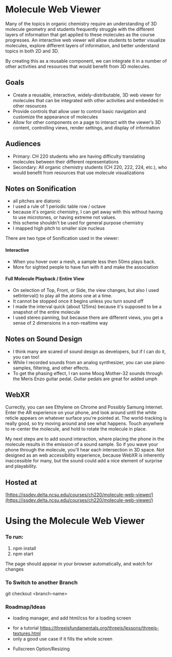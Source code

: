 
# Molecule Web Viewer 

Many of the topics in organic chemistry require an understanding of 3D molecule geometry and students frequently struggle with the different layers of information that get applied to these molecules as the course progresses. An interactive web viewer will allow students to better visualize molecules, explore different layers of information, and better understand topics in both 2D and 3D.

By creating this as a reusable component, we can integrate it in a number of other activities and resources that would benefit from 3D molecules.

## Goals
* Create a reusable, interactive, widely-distributable, 3D web viewer for molecules that can be integrated with other activities and embedded in other resources
* Provide controls that allow user to control basic navigation and customize the appearance of molecules
* Allow for other components on a page to interact with the viewer’s 3D content, controlling views, render settings, and display of information

## Audiences
* Primary: CH 220 students who are having difficulty translating molecules between their different representations
* Secondary: All organic chemistry students (CH 220, 222, 224, etc.), who would benefit from resources that use molecule visualizations

## Notes on Sonification

* all pitches are diatonic
* I used a rule of 1 periodic table row / octave
* because it's organic chemistry, I can get away with this without having to use microtones, or having extreme not values.
* this scheme shouldn't be used for general purpose chemistry
* I mapped high pitch to smaller size nucleus

There are two type of Sonification used in the viewer:

#### Interactive

* When you hover over a mesh, a sample less then 50ms plays back.
* More for sighted people to have fun with it and make the association

#### Full Molecule Playback / Entire View

* On selection of Top, Front, or Side, the view changes, but also I used setInterval() to play all the atoms one at a time.
* It cannot be stopped once it begins unless you turn sound off
* I made the interval quick (about 125ms) because it's supposed to be a snapshot of the entire molecule
* I used stereo panning, but because there are different views, you get a sense of 2 dimensions in a non-realtime way

## Notes on Sound Design

* I think many are scared of sound design as developers, but if I can do it, you can too!
* While I recorded sounds from an analog synthesizer, you can use piano samples, filtering, and other effects.
* To get the phasing effect, I ran some Moog Mother-32 sounds through the Meris Enzo guitar pedal.  Guitar pedals are great for added umph

## WebXR

Currectly, you can see Ethylene on Chrome and Possibly Samung Internet.  Enter the AR experience on your phone, and look around 
until the white reticle appears on whatever surface you're pointed at.  The world-tracking is really good, so try moving around
and see what happens.  Touch anywhere to re-center the molecule, and hold to rotate the molecule in place.

My next steps are to add sound interaction, where placing the phone in the molecule results in the emission of a sound sample.
So if you wave your phone through the molecule, you'll hear each intersection in 3D space.  Not designed as an web accessibility
experience, because WebXR is inherently inaccessible for many, but the sound could add a nice element of surprise and playability.


## Hosted at
[https://issdev.delta.ncsu.edu/courses/ch220/molecule-web-viewer/](https://issdev.delta.ncsu.edu/courses/ch220/molecule-web-viewer/)

# Using the Molecule Web Viewer
### To run:

1. npm install
2. npm start

The page should appear in your browser automatically, and watch for changes

### To Switch to another Branch

git checkout \<branch-name\>
 
### Roadmap/Ideas

* loading manager, and add html/css for a loading screen
 - for a tutorial https://threejsfundamentals.org/threejs/lessons/threejs-textures.html
 -  only a good use case if it fills the whole screen
* Fullscreen Option/Resizing


 